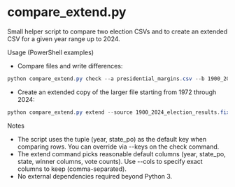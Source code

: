 compare_extend.py
==================

Small helper script to compare two election CSVs and to create an extended CSV for a given year range up to 2024.

Usage (PowerShell examples)

- Compare files and write differences:

```powershell
python compare_extend.py check --a presidential_margins.csv --b 1900_2024_election_results.fixed.csv --out diffs.csv
```

- Create an extended copy of the larger file starting from 1972 through 2024:

```powershell
python compare_extend.py extend --source 1900_2024_election_results.fixed.csv --start-year 1972 --out presidential_margins_1972_2024.csv
```

Notes
- The script uses the tuple (year, state_po) as the default key when comparing rows. You can override via --keys on the check command.
- The extend command picks reasonable default columns (year, state_po, state, winner columns, vote counts). Use --cols to specify exact columns to keep (comma-separated).
- No external dependencies required beyond Python 3.
